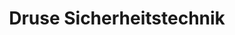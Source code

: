---
title: "Druse Sicherheitstechnik"
url: /buchholz-in-der-nordheide/druse-sicherheitstechnik/
shop: Baumarkt
---